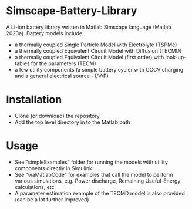 # Simscape-Battery-Library
A Li-ion battery library written in Matlab Simscape language (Matlab 2023a). Battery models include: 
- a thermally coupled Single Particle Model with Electrolyte (TSPMe) 
- a thermally coupled Equivalent Circuit Model with Diffusion (TECMD) 
- a thermally coupled Equivalent Circuit Model (first order) with look-up-tables for the parameters (TECM) 
- a few utility components (a simple battery cycler with CCCV charging and a general electrical source - I/V/P)

# Installation
- Clone (or download) the repository. 
- Add the top level directory in to the Matlab path

# Usage
- See "simpleExamples" folder for running the models with utility components directly in Simulink
- See "viaMatlabCode" for examples that call the model to perform various simulations, e.g. Power discharge, Remaining Useful-Energy calculations, etc
- A parameter estimation example of the TECMD model is also provided (can be a lot further improved)
